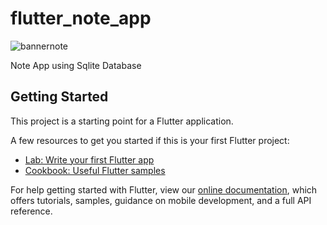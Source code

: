 # flutter_note_app

![bannernote](https://user-images.githubusercontent.com/71002261/127610218-7a2009b6-74fc-422c-ab56-afc78add7d3d.png)



Note App using Sqlite Database

## Getting Started

This project is a starting point for a Flutter application.

A few resources to get you started if this is your first Flutter project:

- [Lab: Write your first Flutter app](https://flutter.dev/docs/get-started/codelab)
- [Cookbook: Useful Flutter samples](https://flutter.dev/docs/cookbook)

For help getting started with Flutter, view our
[online documentation](https://flutter.dev/docs), which offers tutorials,
samples, guidance on mobile development, and a full API reference.
